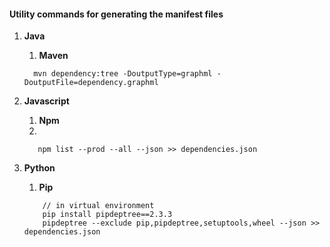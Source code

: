 #### Utility commands for generating the manifest files
1) **Java**
   1) **Maven**
    ```shell
      mvn dependency:tree -DoutputType=graphml -DoutputFile=dependency.graphml
    ```

2) **Javascript**
   1) **Npm**
   2) 
   ```shell
      npm list --prod --all --json >> dependencies.json
   ```
3) **Python**
   1) **Pip**
   ```shell
       // in virtual environment
       pip install pipdeptree==2.3.3
       pipdeptree --exclude pip,pipdeptree,setuptools,wheel --json >> dependencies.json
   ```
